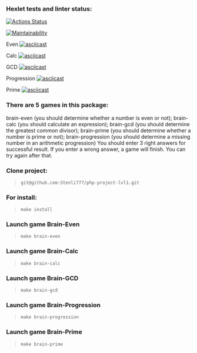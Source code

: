 ### Hexlet tests and linter status:
[![Actions Status](https://github.com/Stenli777/php-project-lvl1/workflows/hexlet-check/badge.svg)](https://github.com/Stenli777/php-project-lvl1/actions)

[![Maintainability](https://api.codeclimate.com/v1/badges/b8cc07e1a7df1f0e1cae/maintainability)](https://codeclimate.com/github/Stenli777/php-project-lvl1/maintainability)


Even [![asciicast](https://asciinema.org/a/520451.svg)](https://asciinema.org/a/520451)
 
Calc [![asciicast](https://asciinema.org/a/520453.svg)](https://asciinema.org/a/520453)

GCD [![asciicast](https://asciinema.org/a/520455.svg)](https://asciinema.org/a/520455)

Progression [![asciicast](https://asciinema.org/a/520457.svg)](https://asciinema.org/a/520457)

Prime [![asciicast](https://asciinema.org/a/520458.svg)](https://asciinema.org/a/520458)

### There are 5 games in this package:

brain-even (you should determine whether a number is even or not);
brain-calc (you should calculate an expression);
brain-gcd (you should determine the greatest common divisor);
brain-prime (you should determine whether a number is prime or not);
brain-progression (you should determine a missing number in an arithmetic progression)
You should enter 3 right answers for successful result. If you enter a wrong answer, a game will finish. You can try again after that.

### Clone project:
> ```git@github.com:Stenli777/php-project-lvl1.git```

### For install:
> ```make install```

### Launch game Brain-Even
> ```make brain-even```

### Launch game Brain-Calc
> ```make brain-calc```

### Launch game Brain-GCD
> ```make brain-gcd```

### Launch game Brain-Progression
> ```make brain-progression```

### Launch game Brain-Prime
> ```make brain-prime```
